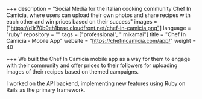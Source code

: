 +++
description = "Social Media for the italian cooking community Chef In Camicia, where users can upload their own photos and share recipes with each other and win prices based on their success"
images = ["https://d1r70b9eh1brae.cloudfront.net/chef-in-camicia.png"]
language = "ruby"
repository = ""
tags = ["professional", " mikamai"]
title = "Chef In Camicia - Mobile App"
website = "https://chefincamicia.com/app/"
weight = 40

+++
We built the Chef In Camicia mobile app as a way for them to engage with their community and offer prices to their followers for uploading images of their recipes based on themed campaigns.

I worked on the API backend, implementing new features using Ruby on Rails as the primary framework.